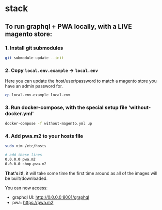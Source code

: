 # stack

## To run graphql + PWA locally, with a LIVE magento store:

### 1. Install git submodules

```bash
git submodule update --init
```

### 2. Copy `local.env.example` -> `local.env` 
Here you can update the host/user/password to match a magento store you have an admin password for.
 
```bash
cp local.env.example local.env
```

### 3. Run docker-compose, with the special setup file 'without-docker.yml'

```bash
docker-compose -f without-magento.yml up
```

### 4. Add pwa.m2 to your hosts file

```bash
sudo vim /etc/hosts

# add these lines
0.0.0.0 pwa.m2
0.0.0.0 shop.pwa.m2
```

**That's it!**, it will take some time the first time around as all of the images
will be built/downloaded.

You can now access:
 - graphql UI: http://0.0.0.0:8001/graphql
 - pwa: https://pwa.m2

